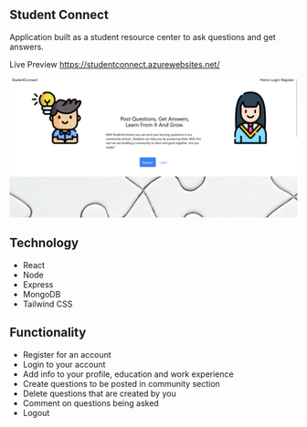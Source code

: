 ## Student Connect

Application built as a student resource center to ask questions and get answers.

Live Preview https://studentconnect.azurewebsites.net/

<img src="./client/public/sc.png"/>

## Technology

- React
- Node
- Express
- MongoDB
- Tailwind CSS

## Functionality

- Register for an account
- Login to your account
- Add info to your profile, education and work experience
- Create questions to be posted in community section
- Delete questions that are created by you
- Comment on questions being asked
- Logout